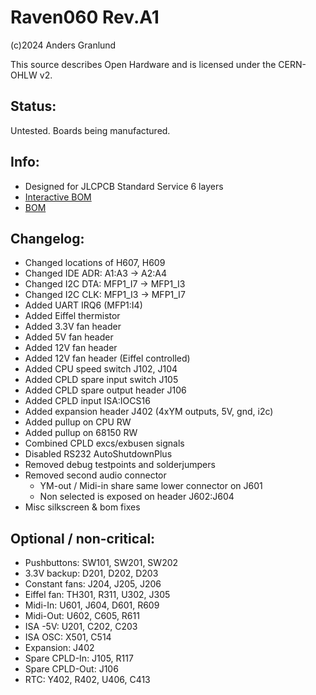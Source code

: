 # Raven060 Rev.A1

(c)2024 Anders Granlund

This source describes Open Hardware and is licensed under the CERN-OHLW v2.



## Status:
Untested. Boards being manufactured.


## Info:
- Designed for JLCPCB Standard Service 6 layers
- [Interactive BOM](https://htmlpreview.github.io/?https://github.com/agranlund/raven/blob/main/hw/raven/a1/production/raven-a1_ibom.html)
- [BOM](production/raven-a1_bom.md)


## Changelog:
- Changed locations of H607, H609
- Changed IDE ADR: A1:A3 -> A2:A4
- Changed I2C DTA: MFP1_I7 -> MFP1_I3
- Changed I2C CLK: MFP1_I3 -> MFP1_I7
- Added UART IRQ6 (MFP1:I4)
- Added Eiffel thermistor
- Added 3.3V fan header
- Added 5V fan header
- Added 12V fan header
- Added 12V fan header (Eiffel controlled)
- Added CPU speed switch J102, J104
- Added CPLD spare input switch J105
- Added CPLD spare output header J106
- Added CPLD input ISA:IOCS16
- Added expansion header J402 (4xYM outputs, 5V, gnd, i2c)
- Added pullup on CPU RW
- Added pullup on 68150 RW
- Combined CPLD excs/exbusen signals
- Disabled RS232 AutoShutdownPlus
- Removed debug testpoints and solderjumpers
- Removed second audio connector
    - YM-out / Midi-in share same lower connector on J601
    - Non selected is exposed on header J602:J604
- Misc silkscreen & bom fixes


## Optional / non-critical:
- Pushbuttons:     SW101, SW201, SW202
- 3.3V backup:     D201, D202, D203
- Constant fans:   J204, J205, J206
- Eiffel fan:      TH301, R311, U302, J305
- Midi-In:         U601, J604, D601, R609
- Midi-Out:        U602, C605, R611
- ISA -5V:         U201, C202, C203
- ISA OSC:         X501, C514
- Expansion:       J402
- Spare CPLD-In:   J105, R117
- Spare CPLD-Out:  J106
- RTC:             Y402, R402, U406, C413


